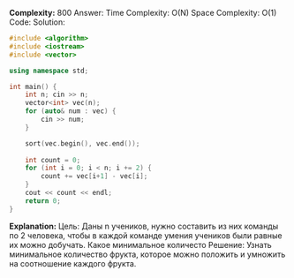 **Complexity:** 800
Answer:
	Time Complexity: O(N)
	Space Complexity: O(1)
Code:
Solution:
```cpp
#include <algorithm>
#include <iostream>
#include <vector>

using namespace std;

int main() {
    int n; cin >> n;
    vector<int> vec(n);
    for (auto& num : vec) {
        cin >> num;
    }

    sort(vec.begin(), vec.end());
    
    int count = 0;
    for (int i = 0; i < n; i += 2) {
        count += vec[i+1] - vec[i];
    }
    cout << count << endl;
    return 0;
}
```
**Explanation:**
	Цель: Даны n учеников, нужно составить из них команды по 2 человека, чтобы в каждой команде умения учеников были равные их можно добучать. Какое минимальное количесто 
	Решение: Узнать минимальное количество фрукта, которое можно положить и умножить на соотношение каждого фрукта.